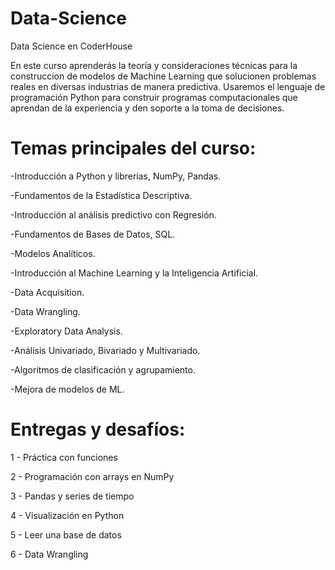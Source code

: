# Data-Science
Data Science en CoderHouse

En este curso aprenderás la teoría y consideraciones técnicas para la construccion de modelos de Machine Learning que solucionen problemas reales en diversas industrias de manera predictiva. Usaremos el lenguaje de programación Python para construir programas computacionales que aprendan de la experiencia y den soporte a la toma de decisiones.

# Temas principales del curso:

-Introducción a Python y librerías, NumPy, Pandas.

-Fundamentos de la Estadística Descriptiva.

-Introducción al análisis predictivo con Regresión.

-Fundamentos de Bases de Datos, SQL.

-Modelos Analíticos.

-Introducción al Machine Learning y la Inteligencia Artificial.

-Data Acquisition.

-Data Wrangling.

-Exploratory Data Analysis.

-Análisis Univariado, Bivariado y Multivariado.

-Algoritmos de clasificación y agrupamiento.

-Mejora de modelos de ML.


# Entregas y desafíos:

1 - Práctica con funciones

2 - Programación con arrays en NumPy

3 - Pandas y series de tiempo

4 - Visualización en Python

5 - Leer una base de datos

6 - Data Wrangling
